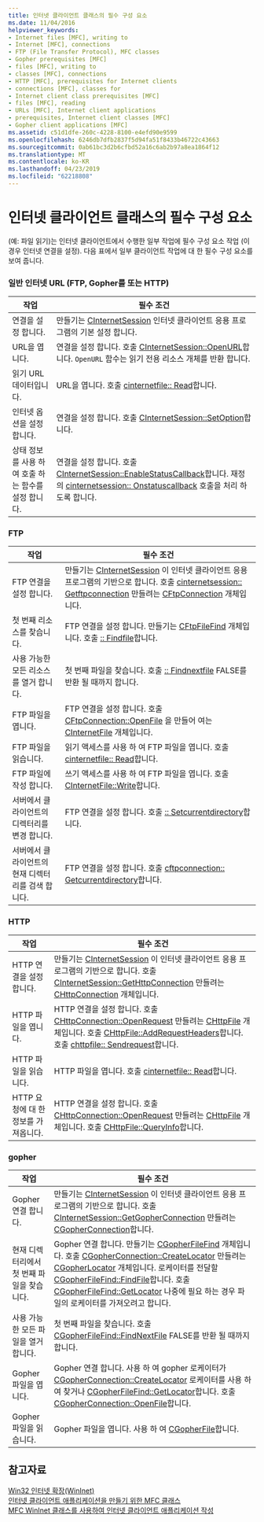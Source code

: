```yaml
---
title: 인터넷 클라이언트 클래스의 필수 구성 요소
ms.date: 11/04/2016
helpviewer_keywords:
- Internet files [MFC], writing to
- Internet [MFC], connections
- FTP (File Transfer Protocol), MFC classes
- Gopher prerequisites [MFC]
- files [MFC], writing to
- classes [MFC], connections
- HTTP [MFC], prerequisites for Internet clients
- connections [MFC], classes for
- Internet client class prerequisites [MFC]
- files [MFC], reading
- URLs [MFC], Internet client applications
- prerequisites, Internet client classes [MFC]
- Gopher client applications [MFC]
ms.assetid: c51d1dfe-260c-4228-8100-e4efd90e9599
ms.openlocfilehash: 6246db7dfb2837f5d94fa51f8433b46722c43663
ms.sourcegitcommit: 0ab61bc3d2b6cfbd52a16c6ab2b97a8ea1864f12
ms.translationtype: MT
ms.contentlocale: ko-KR
ms.lasthandoff: 04/23/2019
ms.locfileid: "62218808"
---
```

# <a name="prerequisites-for-internet-client-classes"></a>인터넷 클라이언트 클래스의 필수 구성 요소

(예: 파일 읽기)는 인터넷 클라이언트에서 수행한 일부 작업에 필수 구성 요소 작업 (이 경우 인터넷 연결을 설정). 다음 표에서 일부 클라이언트 작업에 대 한 필수 구성 요소를 보여 줍니다.

### <a name="general-internet-url-ftp-gopher-or-http"></a>일반 인터넷 URL (FTP, Gopher를 또는 HTTP)

|작업|필수 조건|
|------------|------------------|
|연결을 설정 합니다.|만들기는 [CInternetSession](../mfc/reference/cinternetsession-class.md) 인터넷 클라이언트 응용 프로그램의 기본 설정 합니다.|
|URL을 엽니다.|연결을 설정 합니다. 호출 [CInternetSession::OpenURL](../mfc/reference/cinternetsession-class.md#openurl)합니다. `OpenURL` 함수는 읽기 전용 리소스 개체를 반환 합니다.|
|읽기 URL 데이터입니다.|URL을 엽니다. 호출 [cinternetfile:: Read](../mfc/reference/cinternetfile-class.md#read)합니다.|
|인터넷 옵션을 설정 합니다.|연결을 설정 합니다. 호출 [CInternetSession::SetOption](../mfc/reference/cinternetsession-class.md#setoption)합니다.|
|상태 정보를 사용 하 여 호출 하는 함수를 설정 합니다.|연결을 설정 합니다. 호출 [CInternetSession::EnableStatusCallback](../mfc/reference/cinternetsession-class.md#enablestatuscallback)합니다. 재정의 [cinternetsession:: Onstatuscallback](../mfc/reference/cinternetsession-class.md#onstatuscallback) 호출을 처리 하도록 합니다.|

### <a name="ftp"></a>FTP

|작업|필수 조건|
|------------|------------------|
|FTP 연결을 설정 합니다.|만들기는 [CInternetSession](../mfc/reference/cinternetsession-class.md) 이 인터넷 클라이언트 응용 프로그램의 기반으로 합니다. 호출 [cinternetsession:: Getftpconnection](../mfc/reference/cinternetsession-class.md#getftpconnection) 만들려는 [CFtpConnection](../mfc/reference/cftpconnection-class.md) 개체입니다.|
|첫 번째 리소스를 찾습니다.|FTP 연결을 설정 합니다. 만들기는 [CFtpFileFind](../mfc/reference/cftpfilefind-class.md) 개체입니다. 호출 [:: Findfile](../mfc/reference/cftpfilefind-class.md#findfile)합니다.|
|사용 가능한 모든 리소스를 열거 합니다.|첫 번째 파일을 찾습니다. 호출 [:: Findnextfile](../mfc/reference/cftpfilefind-class.md#findnextfile) FALSE를 반환 될 때까지 합니다.|
|FTP 파일을 엽니다.|FTP 연결을 설정 합니다. 호출 [CFtpConnection::OpenFile](../mfc/reference/cftpconnection-class.md#openfile) 을 만들어 여는 [CInternetFile](../mfc/reference/cinternetfile-class.md) 개체입니다.|
|FTP 파일을 읽습니다.|읽기 액세스를 사용 하 여 FTP 파일을 엽니다. 호출 [cinternetfile:: Read](../mfc/reference/cinternetfile-class.md#read)합니다.|
|FTP 파일에 작성 합니다.|쓰기 액세스를 사용 하 여 FTP 파일을 엽니다. 호출 [CInternetFile::Write](../mfc/reference/cinternetfile-class.md#write)합니다.|
|서버에서 클라이언트의 디렉터리를 변경 합니다.|FTP 연결을 설정 합니다. 호출 [:: Setcurrentdirectory](../mfc/reference/cftpconnection-class.md#setcurrentdirectory)합니다.|
|서버에서 클라이언트의 현재 디렉터리를 검색 합니다.|FTP 연결을 설정 합니다. 호출 [cftpconnection:: Getcurrentdirectory](../mfc/reference/cftpconnection-class.md#getcurrentdirectory)합니다.|

### <a name="http"></a>HTTP

|작업|필수 조건|
|------------|------------------|
|HTTP 연결을 설정 합니다.|만들기는 [CInternetSession](../mfc/reference/cinternetsession-class.md) 이 인터넷 클라이언트 응용 프로그램의 기반으로 합니다. 호출 [CInternetSession::GetHttpConnection](../mfc/reference/cinternetsession-class.md#gethttpconnection) 만들려는 [CHttpConnection](../mfc/reference/chttpconnection-class.md) 개체입니다.|
|HTTP 파일을 엽니다.|HTTP 연결을 설정 합니다. 호출 [CHttpConnection::OpenRequest](../mfc/reference/chttpconnection-class.md#openrequest) 만들려는 [CHttpFile](../mfc/reference/chttpfile-class.md) 개체입니다. 호출 [CHttpFile::AddRequestHeaders](../mfc/reference/chttpfile-class.md#addrequestheaders)합니다. 호출 [chttpfile:: Sendrequest](../mfc/reference/chttpfile-class.md#sendrequest)합니다.|
|HTTP 파일을 읽습니다.|HTTP 파일을 엽니다. 호출 [cinternetfile:: Read](../mfc/reference/cinternetfile-class.md#read)합니다.|
|HTTP 요청에 대 한 정보를 가져옵니다.|HTTP 연결을 설정 합니다. 호출 [CHttpConnection::OpenRequest](../mfc/reference/chttpconnection-class.md#openrequest) 만들려는 [CHttpFile](../mfc/reference/chttpfile-class.md) 개체입니다. 호출 [CHttpFile::QueryInfo](../mfc/reference/chttpfile-class.md#queryinfo)합니다.|

### <a name="gopher"></a>gopher

|작업|필수 조건|
|------------|------------------|
|Gopher 연결 합니다.|만들기는 [CInternetSession](../mfc/reference/cinternetsession-class.md) 이 인터넷 클라이언트 응용 프로그램의 기반으로 합니다. 호출 [CInternetSession::GetGopherConnection](../mfc/reference/cinternetsession-class.md#getgopherconnection) 만들려는 [CGopherConnection](../mfc/reference/cgopherconnection-class.md)합니다.|
|현재 디렉터리에서 첫 번째 파일을 찾습니다.|Gopher 연결 합니다. 만들기는 [CGopherFileFind](../mfc/reference/cgopherfilefind-class.md) 개체입니다. 호출 [CGopherConnection::CreateLocator](../mfc/reference/cgopherconnection-class.md#createlocator) 만들려는 [CGopherLocator](../mfc/reference/cgopherlocator-class.md) 개체입니다. 로케이터를 전달할 [CGopherFileFind::FindFile](../mfc/reference/cgopherfilefind-class.md#findfile)합니다. 호출 [CGopherFileFind::GetLocator](../mfc/reference/cgopherfilefind-class.md#getlocator) 나중에 필요 하는 경우 파일의 로케이터를 가져오려고 합니다.|
|사용 가능한 모든 파일을 열거 합니다.|첫 번째 파일을 찾습니다. 호출 [CGopherFileFind::FindNextFile](../mfc/reference/cgopherfilefind-class.md#findnextfile) FALSE를 반환 될 때까지 합니다.|
|Gopher 파일을 엽니다.|Gopher 연결 합니다. 사용 하 여 gopher 로케이터가 [CGopherConnection::CreateLocator](../mfc/reference/cgopherconnection-class.md#createlocator) 로케이터를 사용 하 여 찾거나 [CGopherFileFind::GetLocator](../mfc/reference/cgopherfilefind-class.md#getlocator)합니다. 호출 [CGopherConnection::OpenFile](../mfc/reference/cgopherconnection-class.md#openfile)합니다.|
|Gopher 파일을 읽습니다.|Gopher 파일을 엽니다. 사용 하 여 [CGopherFile](../mfc/reference/cgopherfile-class.md)합니다.|

## <a name="see-also"></a>참고자료

[Win32 인터넷 확장(WinInet)](../mfc/win32-internet-extensions-wininet.md)<br/>
[인터넷 클라이언트 애플리케이션을 만들기 위한 MFC 클래스](../mfc/mfc-classes-for-creating-internet-client-applications.md)<br/>
[MFC WinInet 클래스를 사용하여 인터넷 클라이언트 애플리케이션 작성](../mfc/writing-an-internet-client-application-using-mfc-wininet-classes.md)
